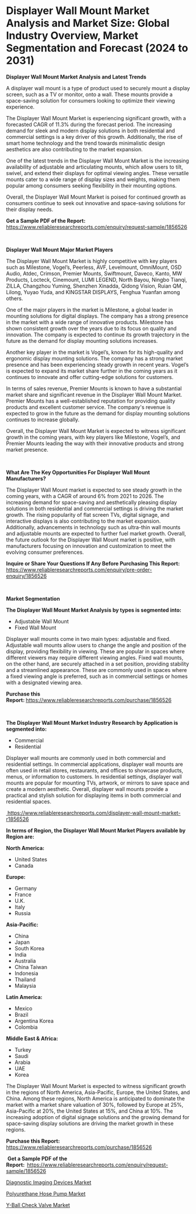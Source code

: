 <p><h1>Displayer Wall Mount Market Analysis and Market Size: Global Industry Overview, Market Segmentation and Forecast (2024 to 2031)</h1></p><p><strong>Displayer Wall Mount Market Analysis and Latest Trends</strong></p>
<p><p>A displayer wall mount is a type of product used to securely mount a display screen, such as a TV or monitor, onto a wall. These mounts provide a space-saving solution for consumers looking to optimize their viewing experience.</p><p>The Displayer Wall Mount Market is experiencing significant growth, with a forecasted CAGR of 11.3% during the forecast period. The increasing demand for sleek and modern display solutions in both residential and commercial settings is a key driver of this growth. Additionally, the rise of smart home technology and the trend towards minimalistic design aesthetics are also contributing to the market expansion.</p><p>One of the latest trends in the Displayer Wall Mount Market is the increasing availability of adjustable and articulating mounts, which allow users to tilt, swivel, and extend their displays for optimal viewing angles. These versatile mounts cater to a wide range of display sizes and weights, making them popular among consumers seeking flexibility in their mounting options.</p><p>Overall, the Displayer Wall Mount Market is poised for continued growth as consumers continue to seek out innovative and space-saving solutions for their display needs.</p></p>
<p><strong>Get a Sample PDF of the Report:&nbsp;</strong> <a href="https://www.reliableresearchreports.com/enquiry/request-sample/1856526">https://www.reliableresearchreports.com/enquiry/request-sample/1856526</a></p>
<p>&nbsp;</p>
<p><strong>Displayer Wall Mount Major Market Players</strong></p>
<p><p>The Displayer Wall Mount Market is highly competitive with key players such as Milestone, Vogel’s, Peerless, AVF, Levelmount, OmniMount, OSD Audio, Atdec, Crimson, Premier Mounts, Swiftmount, Daveco, Kanto, MW Products, Locteck, Cinemount, LUMI LEGEND, North Bayou, Ningbo Tianqi, ZILLA, Changzhou Yuming, Shenzhen Xinadda, Qidong Vision, Ruian QM, Lilong, Yuyao Yuda, and KINGSTAR DISPLAYS, Fenghua Yuanfan among others.</p><p>One of the major players in the market is Milestone, a global leader in mounting solutions for digital displays. The company has a strong presence in the market with a wide range of innovative products. Milestone has shown consistent growth over the years due to its focus on quality and innovation. The company is expected to continue its growth trajectory in the future as the demand for display mounting solutions increases.</p><p>Another key player in the market is Vogel’s, known for its high-quality and ergonomic display mounting solutions. The company has a strong market presence and has been experiencing steady growth in recent years. Vogel’s is expected to expand its market share further in the coming years as it continues to innovate and offer cutting-edge solutions for customers.</p><p>In terms of sales revenue, Premier Mounts is known to have a substantial market share and significant revenue in the Displayer Wall Mount Market. Premier Mounts has a well-established reputation for providing quality products and excellent customer service. The company's revenue is expected to grow in the future as the demand for display mounting solutions continues to increase globally.</p><p>Overall, the Displayer Wall Mount Market is expected to witness significant growth in the coming years, with key players like Milestone, Vogel’s, and Premier Mounts leading the way with their innovative products and strong market presence.</p></p>
<p>&nbsp;</p>
<p><strong>What Are The Key Opportunities For Displayer Wall Mount Manufacturers?</strong></p>
<p><p>The Displayer Wall Mount market is expected to see steady growth in the coming years, with a CAGR of around 6% from 2021 to 2026. The increasing demand for space-saving and aesthetically pleasing display solutions in both residential and commercial settings is driving the market growth. The rising popularity of flat screen TVs, digital signage, and interactive displays is also contributing to the market expansion. Additionally, advancements in technology such as ultra-thin wall mounts and adjustable mounts are expected to further fuel market growth. Overall, the future outlook for the Displayer Wall Mount market is positive, with manufacturers focusing on innovation and customization to meet the evolving consumer preferences.</p></p>
<p><strong>Inquire or Share Your Questions If Any Before Purchasing This Report:</strong> <a href="https://www.reliableresearchreports.com/enquiry/pre-order-enquiry/1856526">https://www.reliableresearchreports.com/enquiry/pre-order-enquiry/1856526</a></p>
<p>&nbsp;</p>
<p><strong>Market Segmentation</strong></p>
<p><strong>The Displayer Wall Mount Market Analysis by types is segmented into:</strong></p>
<p><ul><li>Adjustable Wall Mount</li><li>Fixed Wall Mount</li></ul></p>
<p><p>Displayer wall mounts come in two main types: adjustable and fixed. Adjustable wall mounts allow users to change the angle and position of the display, providing flexibility in viewing. These are popular in spaces where different viewers may require different viewing angles. Fixed wall mounts, on the other hand, are securely attached in a set position, providing stability and a streamlined appearance. These are commonly used in spaces where a fixed viewing angle is preferred, such as in commercial settings or homes with a designated viewing area.</p></p>
<p><strong>Purchase this Report:&nbsp;</strong><a href="https://www.reliableresearchreports.com/purchase/1856526">https://www.reliableresearchreports.com/purchase/1856526</a></p>
<p>&nbsp;</p>
<p><strong>The Displayer Wall Mount Market Industry Research by Application is segmented into:</strong></p>
<p><ul><li>Commercial</li><li>Residential</li></ul></p>
<p><p>Displayer wall mounts are commonly used in both commercial and residential settings. In commercial applications, displayer wall mounts are often used in retail stores, restaurants, and offices to showcase products, menus, or information to customers. In residential settings, displayer wall mounts are popular for mounting TVs, artwork, or mirrors to save space and create a modern aesthetic. Overall, displayer wall mounts provide a practical and stylish solution for displaying items in both commercial and residential spaces.</p></p>
<p><a href="https://www.reliableresearchreports.com/displayer-wall-mount-market-r1856526">&nbsp;https://www.reliableresearchreports.com/displayer-wall-mount-market-r1856526</a></p>
<p><strong>In terms of Region, the Displayer Wall Mount Market Players available by Region are:</strong></p>
<p>
    <p> <strong> North America: </strong>
        <ul>
            <li>United States</li>
            <li>Canada</li>
        </ul>
        </p> 
    <p> <strong> Europe: </strong>
        <ul>
            <li>Germany</li>
            <li>France</li>
            <li>U.K.</li>
            <li>Italy</li>
            <li>Russia</li>
        </ul>
        </p> 
    <p> <strong> Asia-Pacific: </strong>
        <ul>
            <li>China</li>
            <li>Japan</li>
            <li>South Korea</li>
            <li>India</li>
            <li>Australia</li>
            <li>China Taiwan</li>
            <li>Indonesia</li>
            <li>Thailand</li>
            <li>Malaysia</li>
        </ul>
        </p> 
    <p> <strong> Latin America: </strong>
        <ul>
            <li>Mexico</li>
            <li>Brazil</li>
            <li>Argentina Korea</li>
            <li>Colombia</li>
        </ul>
        </p> 
    <p> <strong> Middle East & Africa: </strong>
        <ul>
            <li>Turkey</li>
            <li>Saudi</li>
            <li>Arabia</li>
            <li>UAE</li>
            <li>Korea</li>
        </ul>
    </p>
    </p>
<p><p>The Displayer Wall Mount Market is expected to witness significant growth in the regions of North America, Asia-Pacific, Europe, the United States, and China. Among these regions, North America is anticipated to dominate the market with a market share valuation of 30%, followed by Europe at 25%, Asia-Pacific at 20%, the United States at 15%, and China at 10%. The increasing adoption of digital signage solutions and the growing demand for space-saving display solutions are driving the market growth in these regions.</p></p>
<p><strong>Purchase this Report: </strong><a href="https://www.reliableresearchreports.com/purchase/1856526">https://www.reliableresearchreports.com/purchase/1856526</a></p>
<p>&nbsp;<strong>Get a Sample PDF of the Report:&nbsp;&nbsp;</strong><a href="https://www.reliableresearchreports.com/enquiry/request-sample/1856526">https://www.reliableresearchreports.com/enquiry/request-sample/1856526</a></p>
<p><strong></strong></p>
<p><p><a href="https://www.linkedin.com/pulse/diagnostic-imaging-devices-market-trends-forecast-competitive-ukfxf">Diagnostic Imaging Devices Market</a></p><p><a href="https://www.linkedin.com/pulse/polyurethane-hose-pump-market-trends-forecast-competitive-4ynbe">Polyurethane Hose Pump Market</a></p><p><a href="https://www.linkedin.com/pulse/y-ball-check-valve-market-analysis-sze-forecasted-period-from-yynvc?trackingId=%2BloFVRkEoVjWLnZf32Gn5A%3D%3D">Y-Ball Check Valve Market</a></p></p>